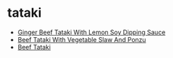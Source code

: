 # tataki

 * [Ginger Beef Tataki With Lemon Soy Dipping Sauce](../../index/g/ginger-beef-tataki-with-lemon-soy-dipping-sauce-103262.json)
 * [Beef Tataki With Vegetable Slaw And Ponzu](../../index/b/beef-tataki-with-vegetable-slaw-and-ponzu.json)
 * [Beef Tataki](../../index/b/beef-tataki.json)
